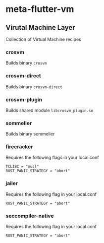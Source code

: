 # meta-flutter-vm

## Virutal Machine Layer

Collection of Virtual Machine recipes

### crosvm

Builds binary `crosvm`

### crosvm-direct

Builds binary `crosvm-direct`

### crosvm-plugin

Builds shared module `libcrosvm_plugin.so`

### sommelier

Builds binary sommelier

### firecracker

Requires the following flags in your local.conf

```
TCLIBC = "musl"
RUST_PANIC_STRATEGY = "abort"
```

### jailer

Requires the following flag in your local.conf

```
RUST_PANIC_STRATEGY = "abort"
```

### seccompiler-native

Requires the following flag in your local.conf

```
RUST_PANIC_STRATEGY = "abort"
```
